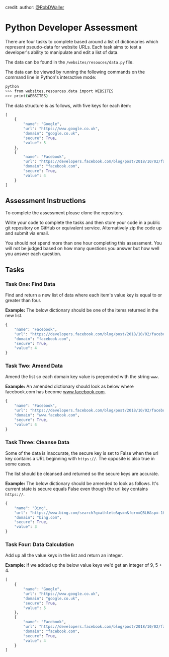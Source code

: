 credit:
author: [@RobDWaller](https://twitter.com/RobDWaller)


# Python Developer Assessment


There are four tasks to complete based around a list of dictionaries which represent pseudo-data for website URLs. Each task aims to test a developer's ability to manipulate and edit a list of data.

The data can be found in the `/websites/resouces/data.py` file.

The data can be viewed by running the following commands on the command line in Python's interactive mode:

```bash
python
>>> from websites.resources.data import WEBSITES
>>> print(WEBSITES)
```

The data structure is as follows, with five keys for each item:

```python
[
    {
        "name": "Google",
        "url": "https://www.google.co.uk",
        "domain": "google.co.uk",
        "secure": True,
        "value": 5
    },
    {
        "name": "Facebook",
        "url": "https://developers.facebook.com/blog/post/2018/10/02/facebook-login-update/",
        "domain": "facebook.com",
        "secure": True,
        "value": 4
    }
]
```

## Assessment Instructions

To complete the assessment please clone the repository.

Write your code to complete the tasks and then store your code in a public git repository on GitHub or equivalent service. Alternatively zip the code up and submit via email.

You should not spend more than one hour completing this assessment. You will not be judged based on how many questions you answer but how well you answer each question.


## Tasks

### Task One: Find Data

Find and return a new list of data where each item's value key is equal to or greater than four.

**Example:** The below dictionary should be one of the items returned in the new list.

```python
{
    "name": "Facebook",
    "url": "https://developers.facebook.com/blog/post/2018/10/02/facebook-login-update/",
    "domain": "facebook.com",
    "secure": True,
    "value": 4
}
```

### Task Two: Amend Data

Amend the list so each domain key value is prepended with the string `www.`

**Example:** An amended dictionary should look as below where facebook.com has become www.facebook.com.

```python
{
    "name": "Facebook",
    "url": "https://developers.facebook.com/blog/post/2018/10/02/facebook-login-update/",
    "domain": "www.facebook.com",
    "secure": True,
    "value": 4
}
```

### Task Three: Cleanse Data

Some of the data is inaccurate, the secure key is set to False when the url key contains a URL beginning with `https://`. The opposite is also true in some cases.

The list should be cleansed and returned so the secure keys are accurate.

**Example:** The below dictionary should be amended to look as follows. It's current state is secure equals False even though the url key contains `https://`.

```python
{
    "name": "Bing",
    "url": "https://www.bing.com/search?q=athlete&qs=n&form=QBLH&sp=-1&pq=athlete&sc=8-7&sk=&cvid=53830DD7FB2E47B7A5D9CF27F106BC9A",
    "domain": "bing.com",
    "secure": True,
    "value": 3
}
```

### Task Four: Data Calculation

Add up all the value keys in the list and return an integer.

**Example:** If we added up the below value keys we'd get an integer of 9, 5 + 4.

```python
[
    {
        "name": "Google",
        "url": "https://www.google.co.uk",
        "domain": "google.co.uk",
        "secure": True,
        "value": 5
    },
    {
        "name": "Facebook",
        "url": "https://developers.facebook.com/blog/post/2018/10/02/facebook-login-update/",
        "domain": "facebook.com",
        "secure": True,
        "value": 4
    }
]
```


